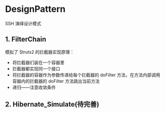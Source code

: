 # DesignPattern
SSH 演绎设计模式

## 1. FilterChain

模拟了 Struts2 的拦截器实现原理：

* 将拦截器们装在一个容器里
* 拦截器都实现同一个接口
* 将拦截器的容器作为参数传递给每个拦截器的 doFilter 方法，在方法内部调用容器内的拦截器的 doFilter 方法跳出当前方法
* 递归——注意收敛条件

## 2. Hibernate_Simulate(待完善)
